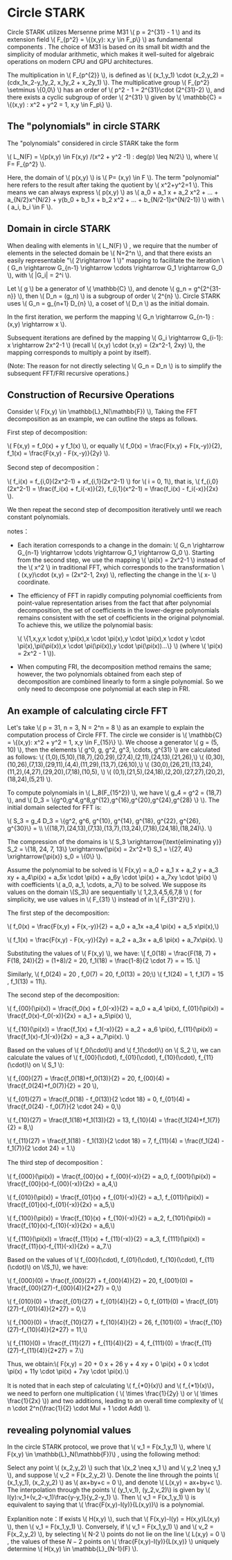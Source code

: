 # Circle STARK 

Circle STARK utilizes Mersenne prime M31
\\( p = 2^{31} - 1 \\)
and its extension field \\( F_{p^2} = \\{(x,y): x,y \in F_p\\} \\) as fundamental components . The choice of M31 is based on its small bit width and the simplicity of modular arithmetic, which makes it well-suited for algebraic operations on modern CPU and GPU architectures.

The multiplication in
\\( F_{p^{2}} \\),
is defined as \\( (x_1,y_1) \cdot (x_2,y_2) = (cdx_1x_2-y_1y_2, x_1y_2 + x_2y_1) \\).  The multiplicative group \\( F_{p^2}  \setminus \\{0,0\\} \\) has an order of \\( p^2 - 1 = 2^{31}\cdot (2^{31}-2) \\), and there exists a cyclic subgroup of order \\( 2^{31} \\) given by \\( \mathbb{C} = \\{(x,y) : x^2 + y^2 = 1, x,y \in F_p\\} \\).

## The "polynomials" in circle STARK

The "polynomials" considered in circle STARK take the form

\\( L_N(F) = \\{p(x,y) \in F(x,y) /(x^2 + y^2 -1) : deg(p) \leq N/2\\} \\), where \\( F= F_{p^2} \\).

Here, the domain of \\( p(x,y) \\) is \\( P= (x,y) \in F \\). The term "polynomial" here refers to the result after taking the quotient by \\( x^2+y^2=1 \\). This means we can always express \\( p(x,y) \\) as \\( a_0 + a_1 x + a_2 x^2 + ... + a_{N/2}x^{N/2} + y(b_0 + b_1 x + b_2 x^2 + ... + b_{N/2-1}x^{N/2-1}) \\) with \\( a_i, b_i \in F \\).

## Domain in circle STARK

When dealing with elements in \\( L_N(F) \\) , we require that the number of elements in the selected domain be \\( N=2^n \\), and that there exists an easily representable "\\( 2\rightarrow 1 \\)" mapping to facilitate the iteration \\( G_n \rightarrow G_{n-1} \rightarrow   \cdots \rightarrow G_1 \rightarrow G_0 \\), with \\( |G_i| = 2^i \\). 

Let \\( g \\) be a generator of \\( \mathbb{C} \\), and denote \\( g_n = g^{2^{31-n}} \\), then \\( D_n = (g_n) \\) is a subgroup of order \\( 2^{n} \\). Circle STARK uses \\( G_n = g_{n+1} D_{n} \\), a coset of \\( D_n \\) as the initial domain. 

In the first iteration, we perform the mapping \\( G_n \rightarrow G_{n-1} : (x,y) \rightarrow x \\).

Subsequent iterations are defined by the mapping  \\( G_i \rightarrow G_{i-1}: x \rightarrow 2x^2-1 \\) (recall \\( (x,y) \cdot (x,y) = (2x^2-1, 2xy) \\), the mapping corresponds to multiply a point by itself).

 (Note: The reason for not directly selecting \\( G_n = D_n \\) is to simplify the subsequent FFT/FRI recursive operations.)

## Construction of Recursive Operations

Consider \\( F(x,y) \in  \mathbb{L}_N(\mathbb{F}) \\), Taking the FFT decomposition as an example, we can outline the steps as follows.

First step of decomposition: 

\\( F(x,y) = f_0(x) + y f_1(x) \\), or equally 
 \\( f_0(x) = \frac{F(x,y) + F(x,-y)}{2}, f_1(x) = \frac{F(x,y) - F(x,-y)}{2y} \\).

Second step of decomposition：

\\( f_i(x) = f_{i,0}(2x^2-1) + xf_{i,1}(2x^2-1) \\) for \\( i = 0, 1\\), that is, \\( f_{i,0}(2x^2-1) = \frac{f_i(x) + f_i(-x)}{2}, f_{i,1}(x^2-1) = \frac{f_i(x) - f_i(-x)}{2x} \\).

We then repeat the second step of decomposition iteratively until we reach constant polynomials.

notes：

- Each iteration corresponds to a change in the domain:  \\( G_n \rightarrow G_{n-1} \rightarrow   \cdots \rightarrow G_1 \rightarrow G_0 \\). Starting from the second step, we use the mapping \\( \pi(x) = 2x^2-1 \\) instead of the \\( x^2 \\) in traditional FFT, which corresponds to the transformation \\( (x,y)\cdot (x,y) = (2x^2-1, 2xy) \\), reflecting the change in the \\( x- \\) coordinate. 

- The efficiency of FFT in rapidly computing polynomial coefficients from point-value representation arises from the fact that after polynomial decomposition, the set of coefficients in the lower-degree polynomials remains consistent with the set of coefficients in the original polynomial. To achieve this, we utilize the polynomial basis:

  \\( \\{1,x,y,x \cdot y,\pi(x),x \cdot \pi(x),y \cdot \pi(x),x \cdot y \cdot \pi(x),\pi(\pi(x)),x \cdot \pi(\pi(x)),y \cdot \pi(\pi(x))...\\} \\) (where \\( \pi(x) = 2x^2 - 1 \\)).

- When computing FRI, the decomposition method remains the same; however, the two polynomials obtained from each step of decomposition are combined linearly to form a single polynomial. So we only need to decompose one polynomial at each step in FRI. 

## An example of calculating circle FFT

Let's take \\( p = 31, n = 3, N = 2^n = 8 \\) as an example to explain the computation process of Circle FFT. The circle we consider is \\( \mathbb{C} = \\{(x,y): x^2 + y^2 = 1, x,y \in F_{15}\\} \\). We choose a generator \\( g = (5, 10) \\), then the elements \\( g^0, g, g^2, g^3, \cdots, g^{31} \\) are calculated as follows: \\( (1,0),(5,10),(18,7),(20,29),(27,4),(2,11),(24,13),(21,26),\\) \\( (0,30),(10,26),(7,13),(29,11),(4,4),(11,29),(13,7),(26,10),\\) \\( (30,0),(26,21),(13,24),(11,2),(4,27),(29,20),(7,18),(10,5), \\) \\( (0,1),(21,5),(24,18),(2,20),(27,27),(20,2),(18,24),(5,21) \\).

To compute polynomials in \\( L_8(F_{15^2}) \\), we have  \\( g_4 = g^2 = (18,7) \\), and  \\( D_3 = \\{g^0,g^4,g^8,g^{12},g^{16},g^{20},g^{24},g^{28} \\} \\). The initial domain selected for FFT is:

\\( S_3 = g_4 D_3 = \\{g^2, g^6, g^{10}, g^{14}, g^{18}, g^{22}, g^{26}, g^{30}\\} = \\\ \\{(18,7),(24,13),(7,13),(13,7),(13,24),(7,18),(24,18),(18,24)\\}. \\)

The compression of the domains is \\( S_3 \xrightarrow{\text{eliminating y}} S_2 = \\{18, 24, 7, 13\\} \xrightarrow{\pi(x) = 2x^2+1} S_1 = \\{27, 4\\} \xrightarrow{\pi(x)} s_0 = \\{0\\} \\).

Assume the polynomial to be solved is  \\( F(x,y) = a_0 + a_1 x + a_2 y + a_3 xy + a_4\pi(x) + a_5x \cdot \pi(x) + a_6y \cdot \pi(x) + a_7xy \cdot \pi(x) \\) with coefficients \\( a_0, a_1, \cdots, a_7\\) to be solved. We suppose its values on the domain \\(S_3\\) are sequentially \\( 1,2,3,4,5,6,7,8 \\) ( for simplicity, we use values in \\( F_{31} \\) instead of in \\( F_{31^2}\\) ). 

The first step of the decomposition:

\\( f_0(x) = \frac{F(x,y) + F(x,-y)}{2} = a_0 + a_1x +a_4 \pi(x) + a_5 x\pi(x),\\)

\\( f_1(x) = \frac{F(x,y) - F(x,-y)}{2y} = a_2 + a_3x + a_6 \pi(x) + a_7x\pi(x). \\)

Substituting the values of  \\( F(x,y) \\), we have:
\\[ f_0(18) = \frac{F(18, 7) + F(18, 24)}{2} = (1+8)/2 = 20, f_1(18) = \frac{1-8}{2 \cdot 7} = = 15. \\]

Similarly, \\( f_0(24) = 20 , f_0(7) = 20, f_0(13) = 20;\\) \\( f_1(24) = 1, f_1(7) = 15 , f_1(13) = 11\\).

The second step of the decomposition:

\\( f_{00}(\pi(x)) = \frac{f_0(x) + f_0(-x)}{2} = a_0 + a_4 \pi(x), f_{01}(\pi(x)) = \frac{f_0(x)-f_0(-x)}{2x} = a_1 + a_5\pi(x) \\),

\\( f_{10}(\pi(x)) = \frac{f_1(x) + f_1(-x)}{2} = a_2 + a_6 \pi(x), f_{11}(\pi(x)) = \frac{f_1(x)-f_1(-x)}{2x} = a_3 + a_7\pi(x). \\)

Based on the values of \\( f_0(\cdot)\\)  and \\( f_1(\cdot)\\) on \\( S_2 \\), we can calculate the values of \\( f_{00}(\cdot), f_{01}(\cdot), f_{10}(\cdot), f_{11}(\cdot)\\) on \\( S_1 \\):

\\( f_{00}(27) = \frac{f_0(18)+f_0(13)}{2} = 20, f_{00}(4) = \frac{f_0(24)+f_0(7)}{2} = 20 \\),

\\( f_{01}(27) = \frac{f_0(18) - f_0(13)}{2 \cdot 18} = 0, f_{01}(4) = \frac{f_0(24) - f_0(7)}{2 \cdot 24} = 0,\\)

\\( f_{10}(27) = \frac{f_1(18)+f_1(13)}{2} = 13, f_{10}(4) = \frac{f_1(24)+f_1(7)}{2} = 8,\\)

\\( f_{11}(27) = \frac{f_1(18) - f_1(13)}{2 \cdot 18} = 7, f_{11}(4) = \frac{f_1(24) - f_1(7)}{2 \cdot 24} = 1.\\)

 The third step of decomposition：

\\( f_{000}(\pi(x)) = \frac{f_{00}(x) + f_{00}(-x)}{2} = a_0, f_{001}(\pi(x)) = \frac{f_{00}(x)-f_{00}(-x)}{2x} = a_4,\\)

\\( f_{010}(\pi(x)) = \frac{f_{01}(x) + f_{01}(-x)}{2} = a_1, f_{011}(\pi(x)) = \frac{f_{01}(x)-f_{01}(-x)}{2x} = a_5,\\)

\\( f_{100}(\pi(x)) = \frac{f_{10}(x) + f_{10}(-x)}{2} = a_2, f_{101}(\pi(x)) = \frac{f_{10}(x)-f_{10}(-x)}{2x} = a_6,\\)

\\( f_{110}(\pi(x)) = \frac{f_{11}(x) + f_{11}(-x)}{2} = a_3, f_{111}(\pi(x)) = \frac{f_{11}(x)-f_{11}(-x)}{2x} = a_7.\\)

Based on the values of \\( f_{00}(\cdot), f_{01}(\cdot), f_{10}(\cdot), f_{11}(\cdot)\\) on \\(S_1\\), we have:

\\( f_{000}(0) = \frac{f_{00}(27) + f_{00}(4)}{2} = 20, f_{001}(0) = \frac{f_{00}(27)-f_{00}(4)}{2*27} = 0,\\)

\\( f_{010}(0) = \frac{f_{01}(27) + f_{01}(4)}{2} = 0, f_{011}(0) = \frac{f_{01}(27)-f_{01}(4)}{2*27} = 0,\\)

\\( f_{100}(0) = \frac{f_{10}(27) + f_{10}(4)}{2} = 26, f_{101}(0) = \frac{f_{10}(27)-f_{10}(4)}{2*27} = 11,\\)

\\( f_{110}(0) = \frac{f_{11}(27) + f_{11}(4)}{2} = 4, f_{111}(0) = \frac{f_{11}(27)-f_{11}(4)}{2*27} = 7.\\)

Thus, we obtain:\\( F(x,y) = 20 + 0 x + 26 y + 4 xy + 0 \pi(x) + 0 x \cdot \pi(x) + 11y \cdot \pi(x) + 7xy \cdot \pi(x).\\)

It is noted that in each step of calculating \\( f_{*0}(x)\\) and \\( f_{*1}(x)\\)，we need to perforn one multiplication ( \\( \times \frac{1}{2y} \\) or \\( \times \frac{1}{2x} \\)) and two additions, leading to an overall time complexity of \\( n \cdot 2^n(\frac{1}{2} \cdot Mul + 1 \cdot Add) \\).

## revealing polynomial values 

In the circle STARK protocol, we prove that \\( v_1 = F(x_1,y_1) \\), where  \\( F(x,y) \in \mathbb{L}_N(\mathbb{F})\\) , using the following method:

Select any point  \\( (x_2,y_2) \\) such that \\(x_2 \neq x_1 \\) and \\( y_2 \neq y_1 \\), and suppose \\( v_2 = F(x_2,y_2) \\). Denote the line through the points \\( (x_1,y_1), (x_2,y_2) \\) as \\( ax+by+c = 0 \\), and denote \\( L(x,y) = ax+by+c \\). The interpolation through the points \\( (y_1,v_1), (y_2,v_2)\\) is given by \\( I(y):v_1+(v_2-v_1)\frac{y-y_1}{y_2-y_1} \\). Then \\( v_1 = F(x_1,y_1) \\) is equivalent to saying that  \\( \frac{F(x,y)-I(y)}{L(x,y)}\\) is a polynomial. 

Explanition note：If exists \\( H(x,y) \\), such that \\( F(x,y)-I(y) = H(x,y)L(x,y) \\), then \\( v_1 = F(x_1,y_1) \\). Conversely, if \\( v_1 = F(x_1,y_1) \\) and \\( v_2 = F(x_2,y_2) \\), by selecting \\( N-2 \\) points do not lie on the line \\( L(x,y) = 0 \\) ,  the values of these $N-2$ points on \\( \frac{F(x,y)-I(y)}{L(x,y)} \\) uniquely determine \\( H(x,y) \in \mathbb{L}_{N-1}(F) \\).
